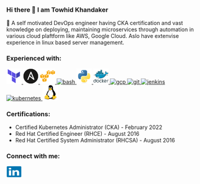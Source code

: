 ### Hi there 👋 I am Towhid Khandaker
🔭 A self motivated DevOps engineer having CKA certification and vast knowledge on deploying, maintaining microservices through automation in various cloud plaftform like AWS, Google Cloud. Aslo have extenvise experience in linux based server management.

<h3 align="left">Experienced with:</h3>
<p align="left">
    <a href="https://www.terraform.io" target="_blank">
        <img src="https://github.com/devicons/devicon/blob/master/icons/terraform/terraform-original.svg" alt="aws" width="40" height="40"/>
    </a> 
    <a href="https://www.ansible.com" target="_blank">
        <img src="https://github.com/devicons/devicon/blob/master/icons/ansible/ansible-original.svg" alt="aws" width="40" height="40"/>
    </a>
    <a href="https://aws.amazon.com" target="_blank">
        <img src="https://github.com/devicons/devicon/blob/master/icons/amazonwebservices/amazonwebservices-original.svg" alt="aws" width="40" height="40"/>
    </a> 
    <a href="https://www.gnu.org/software/bash/" target="_blank"> 
        <img src="https://www.vectorlogo.zone/logos/gnu_bash/gnu_bash-icon.svg" alt="bash" width="40" height="40"/>
    </a> 
    <a href="https://www.python.org" target="_blank"> 
        <img src="https://github.com/devicons/devicon/blob/master/icons/python/python-original.svg" alt="bash" width="40" height="40"/>
    </a> 
    <a href="https://www.docker.com/" target="_blank"> 
        <img src="https://raw.githubusercontent.com/devicons/devicon/master/icons/docker/docker-original-wordmark.svg" alt="docker" width="40" height="40"/> 
    </a> 
    <a href="https://cloud.google.com" target="_blank"> 
        <img src="https://www.vectorlogo.zone/logos/google_cloud/google_cloud-icon.svg" alt="gcp" width="40" height="40"/> 
    </a> 
    <a href="https://git-scm.com/" target="_blank"> 
        <img src="https://www.vectorlogo.zone/logos/git-scm/git-scm-icon.svg" alt="git" width="40" height="40"/> 
    </a> 
    <a href="https://www.jenkins.io" target="_blank"> 
        <img src="https://www.vectorlogo.zone/logos/jenkins/jenkins-icon.svg" alt="jenkins" width="40" height="40"/> 
    </a> 
    <a href="https://kubernetes.io" target="_blank"> 
        <img src="https://www.vectorlogo.zone/logos/kubernetes/kubernetes-icon.svg" alt="kubernetes" width="40" height="40"/> 
    </a> 
    <a href="https://www.linux.org/" target="_blank"> 
        <img src="https://raw.githubusercontent.com/devicons/devicon/master/icons/linux/linux-original.svg" alt="linux" width="40" height="40"/> 
    </a> 
</p>


<h3 align="left">Certifications:</h3>
<ul align="left">
    <li>Certified Kubernetes Administrator (CKA) - February 2022</li>
    <li>Red Hat Certified Engineer (RHCE) - August 2016</li>
    <li>Red Hat Certified System Administrator (RHCSA) - August 2016</li>
</ul>


<h3 align="left">Connect with me:</h3>
<p align="left">
    <a href="https://linkedin.com/in/https://www.linkedin.com/in/dhruvinksoni/" target="blank">
        <img align="center" src="https://github.com/devicons/devicon/blob/master/icons/linkedin/linkedin-original.svg" alt="https://www.linkedin.com/in/towhidk2/" height="30" width="40" />
    </a>
</p>




<!--
**towhidk2/towhidk2** is a ✨ _special_ ✨ repository because its `README.md` (this file) appears on your GitHub profile.

Here are some ideas to get you started:

- 🔭 I’m currently working on ...
- 🌱 I’m currently learning ...
- 👯 I’m looking to collaborate on ...
- 🤔 I’m looking for help with ...
- 💬 Ask me about ...
- 📫 How to reach me: ...
- 😄 Pronouns: ...
- ⚡ Fun fact: ...
-->
